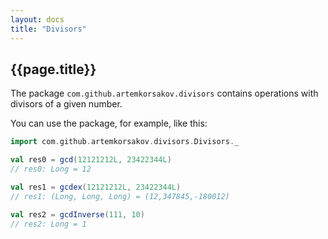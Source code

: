 ```yaml
---
layout: docs
title: "Divisors"
---
```


## {{page.title}}

The package ```com.github.artemkorsakov.divisors``` contains operations with divisors of a given number. 

You can use the package, for example, like this:
```scala
import com.github.artemkorsakov.divisors.Divisors._

val res0 = gcd(12121212L, 23422344L)
// res0: Long = 12

val res1 = gcdex(12121212L, 23422344L)
// res1: (Long, Long, Long) = (12,347845,-180012)

val res2 = gcdInverse(111, 10)
// res2: Long = 1
```